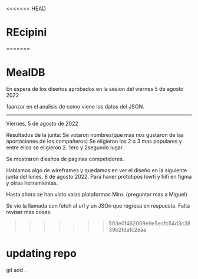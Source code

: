 <<<<<<< HEAD

# REcipini

=======

# MealDB

En espera de los diseños aprobados en la sesion del viernes 5 de agosto 2022

1aanzar en el analisis de como viene los datos del JSON.

---

Viernes, 5 de agosto de 2022

Resultados de la junta:
Se votaron nombres(que mas nos gustaron de las aportaciones de los compañeros) Se eligieron los 2 o 3 mas populares y entre ellos se eligieron 2.
1ero y 2segundo lugar.

Se mostraron diesños de paginas competidores.

Hablamos algo de wireframes y quedamos en ver el diseño en la siguiente junta del lunes, 8 de agosto 2022. Para haver prototipos lowfi y hifi en figma y otras herramientas.

Hasta ahora se han visto vaias plataformas Miro. (preguntar mas a Miguel)

Se vio la llamada con fetch al url y un JSOn que regresa en respuesta. Falta revisar mas cosas.

> > > > > > > 503e0f462009e9e5ecfc54d3c3839b2fda1c2eaa

# updating repo

git add .
